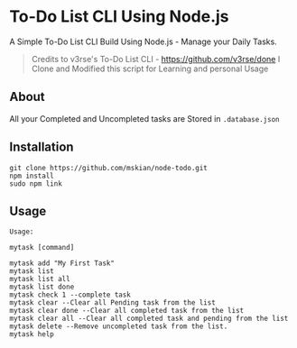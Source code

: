 # To-Do List CLI Using Node.js

<p>A Simple To-Do List CLI Build Using Node.js - Manage your Daily Tasks.<p>

> Credits to v3rse's To-Do List CLI - https://github.com/v3rse/done I Clone and Modified this script for Learning and personal Usage

## About

All your Completed and Uncompleted tasks are Stored in `.database.json`

## Installation

```
git clone https://github.com/mskian/node-todo.git
npm install
sudo npm link
```

## Usage

```
Usage:
 
mytask [command]
 
mytask add "My First Task" 
mytask list 
mytask list all 
mytask list done 
mytask check 1 --complete task 
mytask clear --Clear all Pending task from the list 
mytask clear done --Clear all completed task from the list 
mytask clear all --Clear all completed task and pending from the list 
mytask delete --Remove uncompleted task from the list. 
mytask help
```
